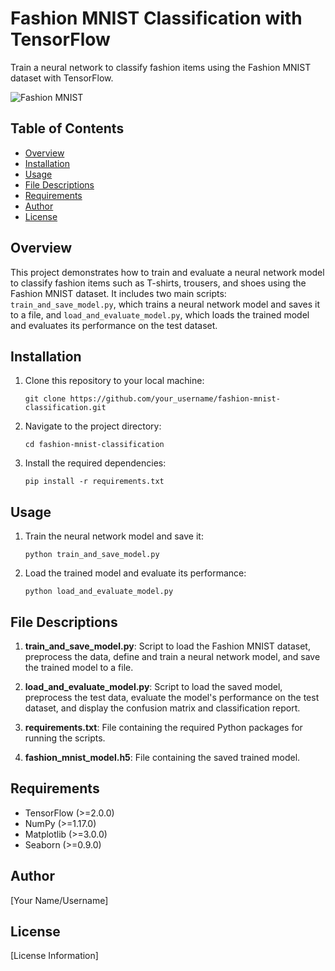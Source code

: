 # Fashion MNIST Classification with TensorFlow

Train a neural network to classify fashion items using the Fashion MNIST dataset with TensorFlow.

![Fashion MNIST](https://github.com/zalandoresearch/fashion-mnist/raw/master/doc/img/fashion-mnist-sprite.png)

## Table of Contents

- [Overview](#overview)
- [Installation](#installation)
- [Usage](#usage)
- [File Descriptions](#file-descriptions)
- [Requirements](#requirements)
- [Author](#author)
- [License](#license)

## Overview

This project demonstrates how to train and evaluate a neural network model to classify fashion items such as T-shirts, trousers, and shoes using the Fashion MNIST dataset. It includes two main scripts: `train_and_save_model.py`, which trains a neural network model and saves it to a file, and `load_and_evaluate_model.py`, which loads the trained model and evaluates its performance on the test dataset.

## Installation

1. Clone this repository to your local machine:
   ```
   git clone https://github.com/your_username/fashion-mnist-classification.git
   ```

2. Navigate to the project directory:
   ```
   cd fashion-mnist-classification
   ```

3. Install the required dependencies:
   ```
   pip install -r requirements.txt
   ```

## Usage

1. Train the neural network model and save it:
   ```
   python train_and_save_model.py
   ```

2. Load the trained model and evaluate its performance:
   ```
   python load_and_evaluate_model.py
   ```

## File Descriptions

1. **train_and_save_model.py**: Script to load the Fashion MNIST dataset, preprocess the data, define and train a neural network model, and save the trained model to a file.

2. **load_and_evaluate_model.py**: Script to load the saved model, preprocess the test data, evaluate the model's performance on the test dataset, and display the confusion matrix and classification report.

3. **requirements.txt**: File containing the required Python packages for running the scripts.

4. **fashion_mnist_model.h5**: File containing the saved trained model.

## Requirements

- TensorFlow (>=2.0.0)
- NumPy (>=1.17.0)
- Matplotlib (>=3.0.0)
- Seaborn (>=0.9.0)

## Author

[Your Name/Username]

## License

[License Information]

